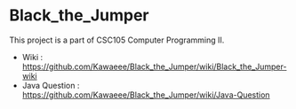 # Black_the_Jumper
This project is a part of CSC105 Computer Programming II.
- Wiki :
https://github.com/Kawaeee/Black_the_Jumper/wiki/Black_the_Jumper-wiki
- Java Question :
https://github.com/Kawaeee/Black_the_Jumper/wiki/Java-Question
